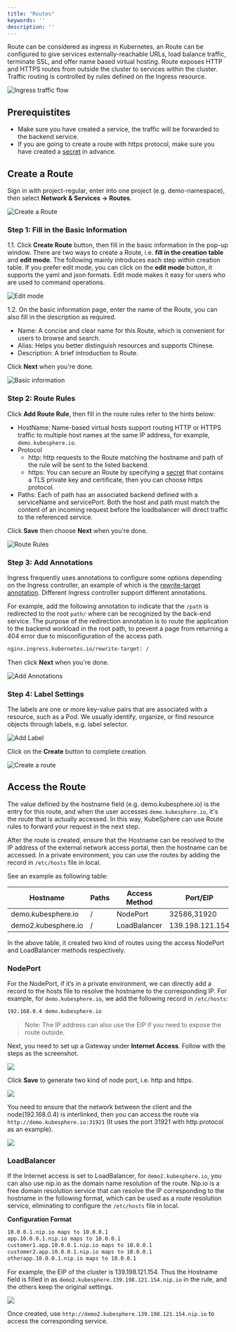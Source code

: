 ```yaml
---
title: "Routes"
keywords: ''
description: ''
---
```


Route can be considered as ingress in Kubernetes, an Route can be configured to give services externally-reachable URLs, load balance traffic, terminate SSL, and offer name based virtual hosting. Route exposes HTTP and HTTPS routes from outside the cluster to services within the cluster. Traffic routing is controlled by rules defined on the Ingress resource.

![Ingress traffic flow](/ingress-flow.svg)

## Prerequistites

- Make sure you have created a service, the traffic will be forwarded to the backend service.
- If you are going to create a route with https protocol, make sure you have created a [secret](../../configuration/secret) in advance.

## Create a Route

Sign in with project-regular, enter into one project (e.g. demo-namespace), then select **Network & Services → Routes**.

![Create a Route](https://pek3b.qingstor.com/kubesphere-docs/png/20190319102629.png)

### Step 1: Fill in the Basic Information

1.1. Click **Create Route** button, then fill in the basic information in the pop-up window. There are two ways to create a Route, i.e. **fill in the creation table** and **edit mode**. The following mainly introduces each step within creation table. If you prefer edit mode, you can click on the **edit mode** button, it supports the yaml and json formats. Edit mode makes it easy for users who are used to command operations.

![Edit mode](https://pek3b.qingstor.com/kubesphere-docs/png/20190315170605.png)

1.2. On the basic information page, enter the name of the Route, you can also fill in the description as required.

- Name: A concise and clear name for this Route, which is convenient for users to browse and search.
- Alias: Helps you better distinguish resources and supports Chinese.
- Description: A brief introduction to Route.

Click **Next** when you're done.  

![Basic information](https://pek3b.qingstor.com/kubesphere-docs/png/20190319111455.png)

### Step 2: Route Rules

Click **Add Route Rule**, then fill in the route rules refer to the hints below:

- HostName: Name-based virtual hosts support routing HTTP or HTTPS traffic to multiple host names at the same IP address, for example, `demo.kubesphere.io`.
- Protocol
  - http: http requests to the Route matching the hostname and path of the rule will be sent to the listed backend.
  - https: You can secure an Route by specifying a [secret](../../configuration/secret) that contains a TLS private key and certificate, then you can choose https protocol.
- Paths: Each of path has an associated backend defined with a serviceName and servicePort. Both the host and path must match the content of an incoming request before the loadbalancer will direct traffic to the referenced service.

Click **Save** then choose **Next** when you're done.

![Route Rules](https://pek3b.qingstor.com/kubesphere-docs/png/20190319125857.png)

### Step 3: Add Annotations

Ingress frequently uses annotations to configure some options depending on the Ingress controller, an example of which is the [rewrite-target annotation](https://github.com/kubernetes/ingress-nginx/blob/master/docs/examples/rewrite/README.md#rewrite-target). Different Ingress controller support different annotations. 

For example, add the following annotation to indicate that the `/path` is redirected to the root `path/` where can be recognized by the back-end service. The purpose of the redirection annotation is to route the application to the backend workload in the root path, to prevent a page from returning a 404 error due to misconfiguration of the access path.  

```bash
nginx.ingress.kubernetes.io/rewrite-target: /
```

Then click **Next** when you're done.

![Add Annotations](https://pek3b.qingstor.com/kubesphere-docs/png/20190319130918.png)

### Step 4: Label Settings

The labels are one or more key-value pairs that are associated with a resource, such as a Pod. We usually identify, organize, or find resource objects through labels, e.g. label selector.

![Add Label](https://pek3b.qingstor.com/kubesphere-docs/png/20190319131150.png)

Click on the **Create** button to complete creation.

![Create a route](https://pek3b.qingstor.com/kubesphere-docs/png/20190319135504.png)
 
## Access the Route

The value defined by the hostname field (e.g. demo.kubesphere.io) is the entry for this route, and when the user accesses `demo.kubesphere.io`, it's the route that is actually accessed. In this way, KubeSphere can use Route rules to forward your request in the next step.

After the route is created, ensure that the Hostname can be resolved to the IP address of the external network access portal, then the hostname can be accessed. In a private environment, you can use the routes by adding the record in `/etc/hosts` file in local. 

See an example as following table:

|Hostname|Paths|Access Method|Port/EIP|Node IP|
----|---|---|---|---
|demo.kubesphere.io|/|NodePort|32586,31920|192.168.0.4,192.168.0.3,192.168.0.2|
|demo2.kubesphere.io|/|LoadBalancer|139.198.121.154|192.168.0.4,192.168.0.3,192.168.0.2|

In the above table, it created two kind of routes using the access NodePort and LoadBalancer methods respectively.

### NodePort

For the NodePort, if it‘s in a private environment, we can directly add a record to the hosts file to resolve the hostname to the corresponding IP. For example, for `demo.kubesphere.io`, we add the following record in `/etc/hosts`:

```bash
192.168.0.4 demo.kubesphere.io
```
> Note: The IP address can also use the EIP if you need to expose the route outside.

Next, you need to set up a Gateway under **Internet Access**. Follow with the steps as the screenshot.

![](https://pek3b.qingstor.com/kubesphere-docs/png/20190319144628.png)

Click **Save** to generate two kind of node port, i.e. http and https.

![](https://pek3b.qingstor.com/kubesphere-docs/png/20190319150013.png)

You need to ensure that the network between the client and the node(192.168.0.4) is interlinked, then you can access the route via `http://demo.kubesphere.io:31921` (It uses the port 31921 with http protocol as an example).

![](https://pek3b.qingstor.com/kubesphere-docs/png/20190319150201.png)


### LoadBalancer

If the Internet access is set to LoadBalancer, for `demo2.kubesphere.io`, you can also use nip.io as the domain name resolution of the route. Nip.io is a free domain resolution service that can resolve the IP corresponding to the hostname in the following format, which can be used as a route resolution service, eliminating to configure the `/etc/hosts` file in local.

**Configuration Format**

```bash
10.0.0.1.nip.io maps to 10.0.0.1  
app.10.0.0.1.nip.io maps to 10.0.0.1
customer1.app.10.0.0.1.nip.io maps to 10.0.0.1
customer2.app.10.0.0.1.nip.io maps to 10.0.0.1
otherapp.10.0.0.1.nip.io maps to 10.0.0.1
```

For example, the EIP of the cluster is 139.198.121.154. Thus the Hostname field is filled in as `demo2.kubesphere.139.198.121.154.nip.io` in the rule, and the others keep the original settings.

![](https://pek3b.qingstor.com/kubesphere-docs/png/20190319155119.png)

Once created, use `http://demo2.kubesphere.139.198.121.154.nip.io` to access the corresponding service.





